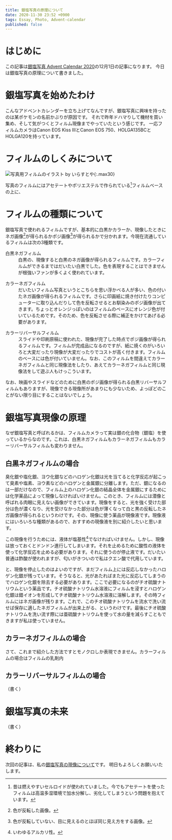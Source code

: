 ```yaml
---
title: 銀塩写真の原理について
date: 2020-11-30 23:52 +0900
tags: Essay, Photo, Advent-calendar
published: false
---
```


# はじめに

この記事は[銀塩写真 Advent Calendar 2020](https://adventar.org/calendars/5527)の12月1日の記事になります。
今日は銀塩写真の原理について書きました。

# 銀塩写真を始めたわけ

こんなアドベントカレンダーを立ち上げてなんですが、銀塩写真に興味を持ったのは某ポケモンの名前かぶりが原因です。
それで昨年ドハマりして機材を買い集め、そして気がつくとフィルム現像までやっていたという感じです。
一応フィルムカメラはCanon EOS Kiss IIIとCanon EOS 750、HOLGA135BCとHOLGA120を持っています。

# フィルムのしくみについて

![写真用フィルムのイラスト by いらすとや](camera_film.png){:.max30}

写真のフィルムにはアセテートやポリエステルで作られている[^1]フィルムベースの上に、

[^1]: 昔は燃えやすいセルロイドが使われていました。今でもアセテートを使ったフィルムは高温多湿環境で加水分解し、劣化してしまうという問題を抱えています。
# フィルムの種類について

銀塩写真で使われるフィルムですが、基本的に白黒かカラーか、現像したときにネガ画像[^2]が得られるかポジ画像[^3]が得られるかで分かれます。今現在流通しているフィルムは次の3種類です。

[^2]: 色が反転した画像。
[^3]: 色が反転していない、目に見えるのとほぼ同じ見え方をする画像。

<dl>
<dt>白黒ネガフィルム</dt>
<dd>白黒の、現像すると白黒のネガ画像が得られるフィルムです。カラーフィルムができるまではだいたい白黒でした。色を表現することはできませんが根強いファンが多くよく使われています。</dd>
</dl>

<dl>
<dt>カラーネガフィルム</dt>
<dd>だいたいフィルム写真というとこちらを思い浮かべる人が多い、色の付いたネガ画像が得られるフィルムです。さらに印画紙に焼き付けたりコンピューターに取り込んだりして色を反転させるとお馴染みのポジ画像が出てきます。ちょっとオレンジっぽいのはフィルムのベースにオレンジ色が付いているためです。そのため、色を反転させる際に補正をかけてあげる必要があります。</dd>
</dl>

<dl>
<dt>カラーリバーサルフィルム</dt>
<dd>スライドや印刷原稿に使われた、現像が完了した時点でポジ画像が得られるフィルムです。フィルムが完成品になるのですが、紙に焼くのがいろいろと大変だったり現像が大変だったりでコストが高く付きます。フィルムのベースには色が付いていません。なお、このフィルムを間違えてカラーネガフィルムと同じ現像法をしたり、あえてカラーネガフィルムと同じ現像法をして遊ぶ人もけっこういます。</dd>
</dl>

なお、映画やスライドなどのために白黒のポジ画像が得られる白黒リバーサルフィルムもありますが、現像できる現像所があまりにも少ないため、よっぽどのことがない限り目にすることはないでしょう。

# 銀塩写真現像の原理

なぜ銀塩写真と呼ばれるかは、フィルムカメラって実は銀の化合物（銀塩）を使っているからなのです。これは、白黒ネガフィルムもカラーネガフィルムもカラーリバーサルフィルムも変わりません。

## 白黒ネガフィルムの場合

臭化銀や塩化銀、ヨウ化銀などのハロゲン化銀は光を当てると化学反応が起こって臭素や塩素、ヨウ素などのハロゲンと金属銀に分離します。ただ、銀になるのは一部だけなので、フィルム上のハロゲン化銀の結晶全体を金属銀にするためには化学薬品によって現像しなければいけません。このとき、フィルムには潜像と呼ばれる肉眼に見えない画像ができています。現像をすると、光を強く受けた部分は色が濃くなり、光を受けなかった部分は色が薄くなって白と黒の反転したネガ画像が得られるというわけです。その、現像に使う薬品が現像液です。現像液にはいろいろな種類があるので、おすすめの現像液を別に紹介したいと思います。

この現像を行うためには、液体が塩基性[^4]でなければいけません。しかし、現像は放っておくとドンドン進行してしまいます。それを止めるために酸性の液体を使って化学反応を止める必要があります。それに使うのが停止液です。だいたい普通は酢酸が使われますが、匂いがきついので私はクエン酸で代用しています。

と、現像を停止したのはよいのですが、まだフィルム上には反応しなかったハロゲン化銀が残っています。そうなると、光があたればまた光に反応してしまうのでハロゲン化銀を除去する必要があります。ここで必要になるのがチオ硫酸ナトリウムという薬品です。チオ硫酸ナトリウム水溶液にフィルムを浸すとハロゲン化銀は錯イオンを形成してチオ硫酸ナトリウム水溶液に溶解します。その時フィルムにはネガ画像が残ります。これで、このチオ硫酸ナトリウムを流水で洗い流せば保存に適したネガフィルムが出来上がる、というわけです。最後にチオ硫酸ナトリウムを洗い流す際には亜硫酸ナトリウムを使って水の量を減らすこともできますが私は使っていません。

[^4]: いわゆるアルカリ性。

## カラーネガフィルムの場合

さて、これまで紹介した方法ですとモノクロしか表現できません。カラーフィルムの場合はフィルムの乳剤内

## カラーリバーサルフィルムの場合

（書く）

# 銀塩写真の未来

（書く）

# 終わりに

次回の記事は、私の[銀塩写真の現像について](https://huideyeren.info/2020/11/30/developing-of-silver-halide-photos/)です。
明日もよろしくお願いいたします。

